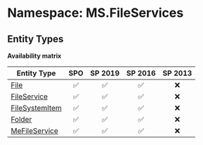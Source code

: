 # Namespace: MS.FileServices

## Entity Types

**Availability matrix**

Entity Type | SPO | SP 2019 | SP 2016 | SP 2013
----------|:---:|:-------:|:-------:|:-------:
[File](./EntityTypes/File.md) | ✅ | ✅ | ✅ | ❌
[FileService](./EntityTypes/FileService.md) | ✅ | ✅ | ✅ | ❌
[FileSystemItem](./EntityTypes/FileSystemItem.md) | ✅ | ✅ | ✅ | ❌
[Folder](./EntityTypes/Folder.md) | ✅ | ✅ | ✅ | ❌
[MeFileService](./EntityTypes/MeFileService.md) | ✅ | ✅ | ✅ | ❌